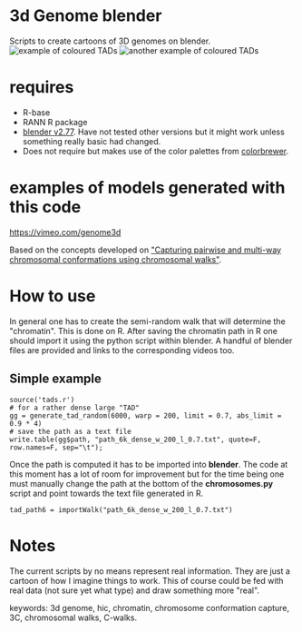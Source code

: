 # 3d Genome blender

Scripts to create cartoons of 3D genomes on blender.
![example of coloured TADs](http://i.cubeupload.com/LAXSWV.jpg)
![another example of coloured TADs](http://i.cubeupload.com/LyryNB.jpg)


# requires
- R-base
- RANN R package
- [blender v2.77](https://www.blender.org/features/past-releases/2-77/). Have not tested other versions but it might work unless something really basic had changed.
- Does not require but makes use of the color palettes from [colorbrewer](https://github.com/axismaps/colorbrewer/).
# examples of models generated with this code
https://vimeo.com/genome3d

Based on the concepts developed on ["Capturing pairwise and multi-way chromosomal conformations using chromosomal walks"][cwalks].

[cwalks]: http://www.nature.com/nature/journal/v540/n7632/full/nature20158.html

# How to use
In general one has to create the semi-random walk that will determine the "chromatin". This is done on R. After saving the chromatin path in R one should import it using the python script within blender. A handful of blender files are provided and links to the corresponding videos too.

## Simple example

    source('tads.r')
    # for a rather dense large "TAD"
    gg = generate_tad_random(6000, warp = 200, limit = 0.7, abs_limit = 0.9 * 4)
    # save the path as a text file
    write.table(gg$path, "path_6k_dense_w_200_l_0.7.txt", quote=F, row.names=F, sep="\t");

Once the path is computed it has to be imported into **blender**. The code at this moment has a lot of room for improvement but for the time being one must manually change the path at the bottom of the **chromosomes.py** script and point towards the text file generated in R.

    tad_path6 = importWalk("path_6k_dense_w_200_l_0.7.txt")
    
# Notes
The current scripts by no means represent real information. They are just a cartoon of how I imagine things to work. This of course could be fed with real data (not sure yet what type) and draw something more "real".


keywords: 3d genome, hic, chromatin, chromosome conformation capture, 3C, chromosomal walks, C-walks.
